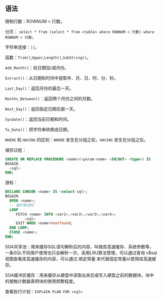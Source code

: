 ## 语法

限制行数：ROWNUM < 行数。

分页： `select * from (select * from <table> where ROWNUM < 行数) where ROWNUM > 行数;`

字符串连接：`||`。

函数：`Trim()`,`Upper`,`Length()`,`SubString()`。

`Add_Month()`：给日期加/减月份。

`Extract()`：从日期和时间中提取年、月、日、时、分、秒。

`Last_Day()`：返回月份的最后一天。

`Months_Between()`：返回两个月份之间的月数。

`Next_Day()`：返回指定日期后面一天。

`Sysdate()`：返回当前日期和时间。

`To_Date()`：把字符串转换成日期。

`WHERE` 和 `HAVING` 的区别：`WHERE` 发生在分组之前，`HAVING` 发生在分组之后。

储存过程：

```sql
CREATE OR REPLACE PROCEDURE <name>(<param-name> <IN|OUT> <type>) IS
BEGAIN
  <sql>
END;
```

游标：

```sql
DECLARE CURSOR <name> IS <select-sql>;
BEGAIN
  OPEN <name>;
  -- 循环取游标
  LOOP
     FETCH <name> INTO <var1>,<var2>,<var3>,<var4>;
         <sql>
     EXIT WHEN <name>%notfound;
  END LOOP;
  ClOSE <name>;
END;
```

SGA共享池：用来缓存SQL语句解析后的内容，叫做库高速缓存、系统参数等，一条SQL不同用户使用也只会解析一次，采用LRU算法管理，可以通过查询 v$sql 视图查看库高速缓存的内容，可以通过 绑定常量 来代替固定常量以使用库高速缓存。

SGA缓冲区缓存：用来缓存从硬盘中读取出来后或写入硬盘之前的数据块，块中的接触计数器表明块的使用频繁程度。

查看执行计划：`EXPLAIN PLAN FOR <sql>`
